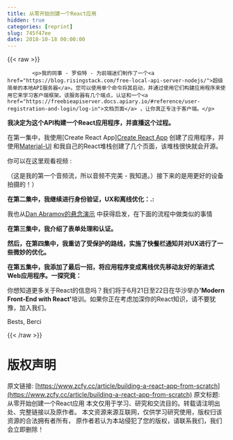 ```yaml
---
title: 从零开始创建一个React应用
hidden: true
categories: [reprint]
slug: 745f47ee
date: 2018-10-18 00:00:00
---
```


{{< raw >}}

            <p>我的同事 - 罗伯特 - 为前端迷们制作了一个<a href="https://blog.risingstack.com/free-local-api-server-nodejs/">超级简单的本地API服务器</a>。您可以使用单个命令将其启动，并通过使用它们构建应用程序来使用它来学习客户端框架。该服务器有几个端点，认证和一个<a href="https://freebieapiserver.docs.apiary.io/#reference/user-registration-and-login/log-in">文档页面</a> ，让你真正专注于客户端。</p>
<p><strong>我决定为这个API构建一个React应用程序，并直播这个过程。</strong></p>
<p>在第一集中，我使用[Create React App]<a href="https://github.com/facebook/create-react-app">Create React App</a> 创建了应用程序，并使用<a href="http://www.material-ui.com/#/">Material-UI</a> 和我自己的React堆栈创建了几个页面，该堆栈很快就会开源。</p>
<p>你可以在这里观看视频 :</p>
<p>（这是我的第一个音频流，所以音频不完美 - 我知道。）接下来的是用更好的设备拍摄的！）</p>
<p><strong>在第二集中，我继续进行身份验证，UX和离线优化：.:</strong></p>
<p>我也从<a href="https://www.youtube.com/watch?v=v6iR3Zk4oDY">Dan Abramov的悬念演示</a> 中获得启发，在下面的流程中做类似的事情</p>
<p><strong>在第三集中，我介绍了表单处理和认证。</strong></p>
<p><strong>然后，在第四集中，我重访了受保护的路线，实施了快餐栏通知并对UX进行了一些微妙的优化。</strong></p>
<p><strong>在第五集中，我添加了最后一招，将应用程序变成离线优先移动友好的渐进式Web应用程序。一探究竟：</strong> </p>
<p>你想知道更多关于React的信息吗？我们将于6月21日至22日在华沙举办<strong>'Modern Front-End with React'</strong>培训。如果你正在考虑加深你的React知识，请不要犹豫，加入我们。</p>
<p>Bests, Berci</p>

          
{{< /raw >}}

# 版权声明
原文链接: [https://www.zcfy.cc/article/building-a-react-app-from-scratch](https://www.zcfy.cc/article/building-a-react-app-from-scratch)
原文标题: 从零开始创建一个React应用
本文仅用于学习、研究和交流目的。转载请注明出处、完整链接以及原作者。
本文资源来源互联网，仅供学习研究使用，版权归该资源的合法拥有者所有，
原作者若认为本站侵犯了您的版权，请联系我们，我们会立即删除！
